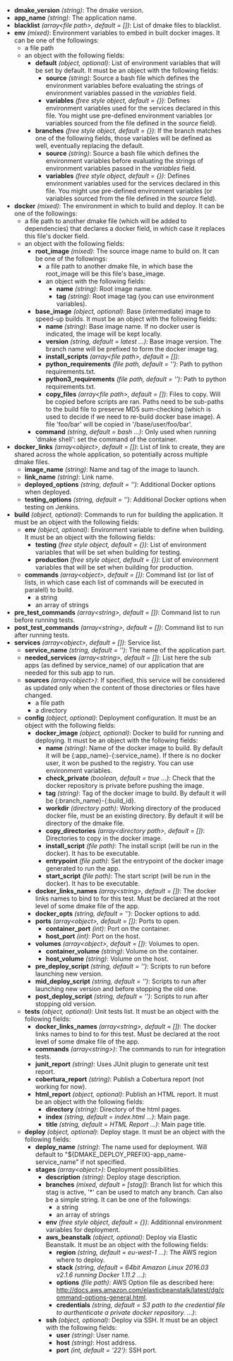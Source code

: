 - **dmake_version** *(string)*: The dmake version.
- **app_name** *(string)*: The application name.
- **blacklist** *(array\<file path\>, default = [])*: List of dmake files to blacklist.
- **env** *(mixed)*: Environment variables to embed in built docker images. It can be one of the followings:
    - a file path
    - an object with the following fields:
        - **default** *(object, optional)*: List of environment variables that will be set by default. It must be an object with the following fields:
            - **source** *(string)*: Source a bash file which defines the environment variables before evaluating the strings of environment variables passed in the *variables* field.
            - **variables** *(free style object, default = {})*: Defines environment variables used for the services declared in this file. You might use pre-defined environment variables (or variables sourced from the file defined in the *source* field).
        - **branches** *(free style object, default = {})*: If the branch matches one of the following fields, those variables will be defined as well, eventually replacing the default.
            - **source** *(string)*: Source a bash file which defines the environment variables before evaluating the strings of environment variables passed in the *variables* field.
            - **variables** *(free style object, default = {})*: Defines environment variables used for the services declared in this file. You might use pre-defined environment variables (or variables sourced from the file defined in the *source* field).
- **docker** *(mixed)*: The environment in which to build and deploy. It can be one of the followings:
    - a file path to another dmake file (which will be added to dependencies) that declares a docker field, in which case it replaces this file's docker field.
    - an object with the following fields:
        - **root_image** *(mixed)*: The source image name to build on. It can be one of the followings:
            - a file path to another dmake file, in which base the root_image will be this file's base_image.
            - an object with the following fields:
                - **name** *(string)*: Root image name.
                - **tag** *(string)*: Root image tag (you can use environment variables).
        - **base_image** *(object, optional)*: Base (intermediate) image to speed-up builds. It must be an object with the following fields:
            - **name** *(string)*: Base image name. If no docker user is indicated, the image will be kept locally.
            - **version** *(string, default = latest
...)*: Base image version. The branch name will be prefixed to form the docker image tag.
            - **install_scripts** *(array\<file path\>, default = [])*: 
            - **python_requirements** *(file path, default = '')*: Path to python requirements.txt.
            - **python3_requirements** *(file path, default = '')*: Path to python requirements.txt.
            - **copy_files** *(array\<file path\>, default = [])*: Files to copy. Will be copied before scripts are ran. Paths need to be sub-paths to the build file to preserve MD5 sum-checking (which is used to decide if we need to re-build docker base image). A file 'foo/bar' will be copied in '/base/user/foo/bar'.
        - **command** *(string, default = bash
...)*: Only used when running 'dmake shell': set the command of the container.
- **docker_links** *(array\<object\>, default = [])*: List of link to create, they are shared across the whole application, so potentially across multiple dmake files.
    - **image_name** *(string)*: Name and tag of the image to launch.
    - **link_name** *(string)*: Link name.
    - **deployed_options** *(string, default = '')*: Additional Docker options when deployed.
    - **testing_options** *(string, default = '')*: Additional Docker options when testing on Jenkins.
- **build** *(object, optional)*: Commands to run for building the application. It must be an object with the following fields:
    - **env** *(object, optional)*: Environment variable to define when building. It must be an object with the following fields:
        - **testing** *(free style object, default = {})*: List of environment variables that will be set when building for testing.
        - **production** *(free style object, default = {})*: List of environment variables that will be set when building for production.
    - **commands** *(array\<object\>, default = [])*: Command list (or list of lists, in which case each list of commands will be executed in paralell) to build.
        - a string
        - an array of strings
- **pre_test_commands** *(array\<string\>, default = [])*: Command list to run before running tests.
- **post_test_commands** *(array\<string\>, default = [])*: Command list to run after running tests.
- **services** *(array\<object\>, default = [])*: Service list.
    - **service_name** *(string, default = '')*: The name of the application part.
    - **needed_services** *(array\<string\>, default = [])*: List here the sub apps (as defined by service_name) of our application that are needed for this sub app to run.
    - **sources** *(array\<object\>)*: If specified, this service will be considered as updated only when the content of those directories or files have changed.
        - a file path
        - a directory
    - **config** *(object, optional)*: Deployment configuration. It must be an object with the following fields:
        - **docker_image** *(object, optional)*: Docker to build for running and deploying. It must be an object with the following fields:
            - **name** *(string)*: Name of the docker image to build. By default it will be {:app_name}-{:service_name}. If there is no docker user, it won be pushed to the registry. You can use environment variables.
            - **check_private** *(boolean, default = true
...)*: Check that the docker repository is private before pushing the image.
            - **tag** *(string)*: Tag of the docker image to build. By default it will be {:branch_name}-{:build_id}.
            - **workdir** *(directory path)*: Working directory of the produced docker file, must be an existing directory. By default it will be directory of the dmake file.
            - **copy_directories** *(array\<directory path\>, default = [])*: Directories to copy in the docker image.
            - **install_script** *(file path)*: The install script (will be run in the docker). It has to be executable.
            - **entrypoint** *(file path)*: Set the entrypoint of the docker image generated to run the app.
            - **start_script** *(file path)*: The start script (will be run in the docker). It has to be executable.
        - **docker_links_names** *(array\<string\>, default = [])*: The docker links names to bind to for this test. Must be declared at the root level of some dmake file of the app.
        - **docker_opts** *(string, default = '')*: Docker options to add.
        - **ports** *(array\<object\>, default = [])*: Ports to open.
            - **container_port** *(int)*: Port on the container.
            - **host_port** *(int)*: Port on the host.
        - **volumes** *(array\<object\>, default = [])*: Volumes to open.
            - **container_volume** *(string)*: Volume on the container.
            - **host_volume** *(string)*: Volume on the host.
        - **pre_deploy_script** *(string, default = '')*: Scripts to run before launching new version.
        - **mid_deploy_script** *(string, default = '')*: Scripts to run after launching new version and before stopping the old one.
        - **post_deploy_script** *(string, default = '')*: Scripts to run after stopping old version.
    - **tests** *(object, optional)*: Unit tests list. It must be an object with the following fields:
        - **docker_links_names** *(array\<string\>, default = [])*: The docker links names to bind to for this test. Must be declared at the root level of some dmake file of the app.
        - **commands** *(array\<string\>)*: The commands to run for integration tests.
        - **junit_report** *(string)*: Uses JUnit plugin to generate unit test report.
        - **cobertura_report** *(string)*: Publish a Cobertura report (not working for now).
        - **html_report** *(object, optional)*: Publish an HTML report. It must be an object with the following fields:
            - **directory** *(string)*: Directory of the html pages.
            - **index** *(string, default = index.html
...)*: Main page.
            - **title** *(string, default = HTML Report
...)*: Main page title.
    - **deploy** *(object, optional)*: Deploy stage. It must be an object with the following fields:
        - **deploy_name** *(string)*: The name used for deployment. Will default to "${DMAKE_DEPLOY_PREFIX}-app_name-service_name" if not specified.
        - **stages** *(array\<object\>)*: Deployment possibilities.
            - **description** *(string)*: Deploy stage description.
            - **branches** *(mixed, default = [stag])*: Branch list for which this stag is active, '*' can be used to match any branch. Can also be a simple string. It can be one of the followings:
                - a string
                - an array of strings
            - **env** *(free style object, default = {})*: Additionnal environment variables for deployment.
            - **aws_beanstalk** *(object, optional)*: Deploy via Elastic Beanstalk. It must be an object with the following fields:
                - **region** *(string, default = eu-west-1
...)*: The AWS region where to deploy.
                - **stack** *(string, default = 64bit Amazon Linux 2016.03 v2.1.6 running Docker 1.11.2
...)*: 
                - **options** *(file path)*: AWS Option file as described here: http://docs.aws.amazon.com/elasticbeanstalk/latest/dg/command-options-general.html.
                - **credentials** *(string, default = S3 path to the credential file to aurthenticate a private docker repository.
...)*: 
            - **ssh** *(object, optional)*: Deploy via SSH. It must be an object with the following fields:
                - **user** *(string)*: User name.
                - **host** *(string)*: Host address.
                - **port** *(int, default = '22')*: SSH port.
